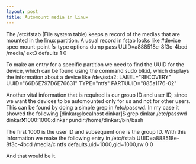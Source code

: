 ```yaml
---
layout: post
title: Automount media in Linux
---
```


The /etc/fstab (File system table) keeps a record of the medias that are mounted in the linux partition. A usual record in fstab looks like 
#device spec		  mount-point		    fs-type	   options    dump   pass
UUID=a888518e-8f3c-4bcd   /media/<partition-name>   ext3           defaults   1      0

To make an entry for a specific partition we need to find the UUID for the device, which can be found using the command
sudo blkid, which displays the information about a device like
/dev/sda2: LABEL="RECOVERY" UUID="66D6E797D6E76631" TYPE="ntfs" PARTUUID="885a1176-02"

Another vital information that is required is our group ID and user ID, since we want the devices to be automounted only for us and not for other users. This can be found by doing a simple grep in /etc/passwd. In my case it showed the following
[dinkar@localhost dinkar]$ grep dinkar /etc/passwd
dinkar:x:1000:1000:dinkar pundir:/home/dinkar:/bin/bash

The first 1000 is the user ID and subsequent one is the group ID. With this information we make the following entry in /etc/fstab
UUID=a888518e-8f3c-4bcd   /media/c   ntfs   defaults,uid=1000,gid=1000,rw 0 0

And that would be it.


